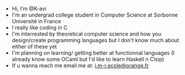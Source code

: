 -  Hi, I’m @K-avi
-  I'm an undergrad college student in Computer Science at Sorbonne Université in France
-  I really like coding in C 
-  I'm interrested by theoretical computer science and how you design/create programming languages but I don't know much about either of these yet
-  I'm planning on learning/ getting better at functionnal languages (I already know some OCaml but I'd like to learn Haskell n Clsip)
-  If u wanna reach me email me at:  i.m-r.ecole@orange.fr
